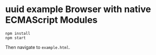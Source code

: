 # uuid example Browser with native ECMAScript Modules

```
npm install
npm start
```

Then navigate to `example.html`.

